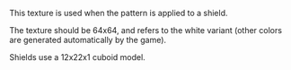 This texture is used when the pattern is applied to a shield.

The texture should be 64x64, and refers to the white variant (other colors are generated automatically by the game).

Shields use a 12x22x1 cuboid model.